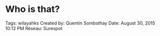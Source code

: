 # Who is that?

Tags: wilayahks
Created by: Quentin Sombsthay
Date: August 30, 2015 10:12 PM
Réseau: Surespot